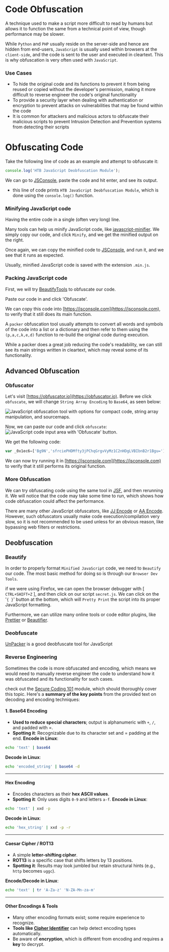 # Code Obfuscation
A technique used to make a script more difficult to read by humans but allows it to function the same from a technical point of view, though performance may be slower.

While `Python` and `PHP` usually reside on the server-side and hence are hidden from end-users, `JavaScript` is usually used within browsers at the `client-side`, and the code is sent to the user and executed in cleartext. This is why obfuscation is very often used with `JavaScript`.
### Use Cases
- To hide the original code and its functions to prevent it from being reused or copied without the developer's permission, making it more difficult to reverse engineer the code's original functionality
- To provide a security layer when dealing with authentication or encryption to prevent attacks on vulnerabilities that may be found within the code
- It is common for attackers and malicious actors to obfuscate their malicious scripts to prevent Intrusion Detection and Prevention systems from detecting their scripts
# Obfuscating Code
Take the following line of code as an example and attempt to obfuscate it:
```javascript
console.log('HTB JavaScript Deobfuscation Module');
```

We can go to [JSConsole](https://jsconsole.com), paste the code and hit enter, and see its output.
- this line of code prints `HTB JavaScript Deobfuscation Module`, which is done using the `console.log()` function.
### Minifying JavaScript code
Having the entire code in a single (often very long) line.

Many tools can help us minify JavaScript code, like [javascript-minifier](https://javascript-minifier.com/). We simply copy our code, and click `Minify`, and we get the minified output on the right.

Once again, we can copy the minified code to [JSConsole](https://jsconsole.com), and run it, and we see that it runs as expected. 

Usually, minified JavaScript code is saved with the extension `.min.js`.
### Packing JavaScript code
First, we will try [BeautifyTools](http://beautifytools.com/javascript-obfuscator.php) to obfuscate our code.

Paste our code in and click 'Obfuscate'.

We can copy this code into [https://jsconsole.com](https://jsconsole.com), to verify that it still does its main function.

A `packer` obfuscation tool usually attempts to convert all words and symbols of the code into a list or a dictionary and then refer to them using the `(p,a,c,k,e,d)` function to re-build the original code during execution.

While a packer does a great job reducing the code's readability, we can still see its main strings written in cleartext, which may reveal some of its functionality.
## Advanced Obfuscation
### Obfuscator
Let's visit [https://obfuscator.io](https://obfuscator.io). Before we click `obfuscate`, we will change `String Array Encoding` to `Base64`, as seen below:

![JavaScript obfuscation tool with options for compact code, string array manipulation, and sourcemaps.](https://academy.hackthebox.com/storage/modules/41/js_deobf_obfuscator_2.jpg)

Now, we can paste our code and click `obfuscate`:
![JavaScript code input area with 'Obfuscate' button.](https://academy.hackthebox.com/storage/modules/41/js_deobf_obfuscator_1.jpg)

We get the following code:
```javascript
var _0x1ec6=['Bg9N','sfrciePHDMfty3jPChqGrgvVyMz1C2nHDgLVBIbnB2r1Bgu='];(function(_0x13249d,_0x1ec6e5){var _0x14f83b=function(_0x3f720f){while(--_0x3f720f){_0x13249d['push'](_0x13249d['shift']());}};_0x14f83b(++_0x1ec6e5);}(_0x1ec6,0xb4));var _0x14f8=function(_0x13249d,_0x1ec6e5){_0x13249d=_0x13249d-0x0;var _0x14f83b=_0x1ec6[_0x13249d];if(_0x14f8['eOTqeL']===undefined){var _0x3f720f=function(_0x32fbfd){var _0x523045='abcdefghijklmnopqrstuvwxyzABCDEFGHIJKLMNOPQRSTUVWXYZ0123456789+/=',_0x4f8a49=String(_0x32fbfd)['replace'](/=+$/,'');var _0x1171d4='';for(var _0x44920a=0x0,_0x2a30c5,_0x443b2f,_0xcdf142=0x0;_0x443b2f=_0x4f8a49['charAt'](_0xcdf142++);~_0x443b2f&&(_0x2a30c5=_0x44920a%0x4?_0x2a30c5*0x40+_0x443b2f:_0x443b2f,_0x44920a++%0x4)?_0x1171d4+=String['fromCharCode'](0xff&_0x2a30c5>>(-0x2*_0x44920a&0x6)):0x0){_0x443b2f=_0x523045['indexOf'](_0x443b2f);}return _0x1171d4;};_0x14f8['oZlYBE']=function(_0x8f2071){var _0x49af5e=_0x3f720f(_0x8f2071);var _0x52e65f=[];for(var _0x1ed1cf=0x0,_0x79942e=_0x49af5e['length'];_0x1ed1cf<_0x79942e;_0x1ed1cf++){_0x52e65f+='%'+('00'+_0x49af5e['charCodeAt'](_0x1ed1cf)['toString'](0x10))['slice'](-0x2);}return decodeURIComponent(_0x52e65f);},_0x14f8['qHtbNC']={},_0x14f8['eOTqeL']=!![];}var _0x20247c=_0x14f8['qHtbNC'][_0x13249d];return _0x20247c===undefined?(_0x14f83b=_0x14f8['oZlYBE'](_0x14f83b),_0x14f8['qHtbNC'][_0x13249d]=_0x14f83b):_0x14f83b=_0x20247c,_0x14f83b;};console[_0x14f8('0x0')](_0x14f8('0x1'));
```

We can now try running it in [https://jsconsole.com](https://jsconsole.com) to verify that it still performs its original function.
### More Obfuscation
We can try obfuscating code using the same tool in [JSF](http://www.jsfuck.com), and then rerunning it. We will notice that the code may take some time to run, which shows how code obfuscation could affect the performance.

There are many other JavaScript obfuscators, like [JJ Encode](https://utf-8.jp/public/jjencode.html) or [AA Encode](https://utf-8.jp/public/aaencode.html). However, such obfuscators usually make code execution/compilation very slow, so it is not recommended to be used unless for an obvious reason, like bypassing web filters or restrictions.
## Deobfuscation
### Beautify
In order to properly format `Minified JavaScript` code, we need to `Beautify` our code. The most basic method for doing so is through our `Browser Dev Tools`.

if we were using Firefox, we can open the browser debugger with [ `CTRL+SHIFT+Z` ], and then click on our script `secret.js`. We can click on the '`{ }`' button at the bottom, which will `Pretty Print` the script into its proper JavaScript formatting.

Furthermore, we can utilize many online tools or code editor plugins, like [Prettier](https://prettier.io/playground/) or [Beautifier](https://beautifier.io/).
### Deobfuscate
[UnPacker](https://matthewfl.com/unPacker.html) is a good deobfuscate tool for JavaScript
### Reverse Engineering
Sometimes the code is more obfuscated and encoding, which means we would need to manually reverse engineer the code to understand how it was obfuscated and its functionality for such cases.

check out the [Secure Coding 101](https://academy.hackthebox.com/module/details/38) module, which should thoroughly cover this topic.
Here's a **summary of the key points** from the provided text on decoding and encoding techniques:
#### 1. Base64 Encoding
- **Used to reduce special characters**; output is alphanumeric with `+`, `/`, and padded with =.
- **Spotting it**: Recognizable due to its character set and = padding at the end.
**Encode in Linux**:
```bash
echo 'text' | base64
```

**Decode in Linux**:
```bash
echo 'encoded_string' | base64 -d
```

---
#### Hex Encoding
- Encodes characters as their **hex ASCII values**.
- **Spotting it**: Only uses digits `0-9` and letters `a-f`.
**Encode in Linux**:
```bash
echo 'text' | xxd -p
```

**Decode in Linux**:
```bash
echo 'hex_string' | xxd -p -r
```

---
#### Caesar Cipher / ROT13
- A simple **letter-shifting cipher**.
- **ROT13** is a specific case that shifts letters by 13 positions.
- **Spotting it**: Results may look jumbled but retain structural hints (e.g., `http` becomes `uggc`).

**Encode/Decode in Linux**:
```bash
echo 'text' | tr 'A-Za-z' 'N-ZA-Mn-za-m'
```

---
#### Other Encodings & Tools
- Many other encoding formats exist; some require experience to recognize.
- **Tools like [Cipher Identifier](https://www.boxentriq.com/code-breaking/cipher-identifier)** can help detect encoding types automatically.
- Be aware of **encryption**, which is different from encoding and requires a **key** to decrypt.
